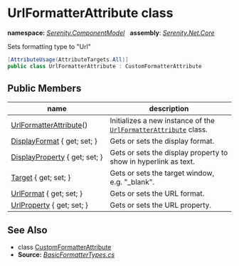 # UrlFormatterAttribute class
**namespace:** *[Serenity.ComponentModel](../README.md#serenity.componentmodel-namespace)*   **assembly**: *[Serenity.Net.Core](../README.md)*

Sets formatting type to "Url"

```csharp
[AttributeUsage(AttributeTargets.All)]
public class UrlFormatterAttribute : CustomFormatterAttribute
```

## Public Members

| name | description |
| --- | --- |
| [UrlFormatterAttribute](UrlFormatterAttribute/UrlFormatterAttribute.md)() | Initializes a new instance of the [`UrlFormatterAttribute`](UrlFormatterAttribute.md) class. |
| [DisplayFormat](UrlFormatterAttribute/DisplayFormat.md) { get; set; } | Gets or sets the display format. |
| [DisplayProperty](UrlFormatterAttribute/DisplayProperty.md) { get; set; } | Gets or sets the display property to show in hyperlink as text. |
| [Target](UrlFormatterAttribute/Target.md) { get; set; } | Gets or sets the target window, e.g. "_blank". |
| [UrlFormat](UrlFormatterAttribute/UrlFormat.md) { get; set; } | Gets or sets the URL format. |
| [UrlProperty](UrlFormatterAttribute/UrlProperty.md) { get; set; } | Gets or sets the URL property. |

## See Also

* class [CustomFormatterAttribute](CustomFormatterAttribute.md)
* **Source:** *[BasicFormatterTypes.cs](https://github.com/serenity-is/Serenity/blob/master/src/Serenity.Net.Core/ComponentModel/Columns/Formatting/BasicFormatterTypes.cs)*